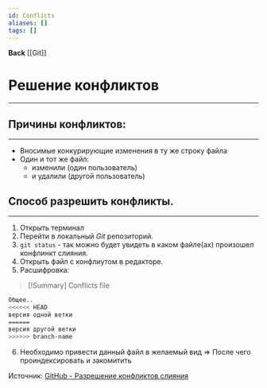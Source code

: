```yaml
---
id: Conflicts
aliases: []
tags: []
---
```

**Back**
	[[Git]]

# Решение конфликтов
---

## Причины конфликтов:
---
- Вносимые конкурирующие изменения в ту же строку файла
- Один и тот же файл:
    - изменили (один пользователь)
    - и удалили (другой пользователь)

## Способ разрешить конфликты.
---
1. Открыть терминал
2. Перейти в локальный *Git* репозиторий.
3. `git status` - так можно будет увидеть в каком файле(ах) произошел конфлинкт слияния.
4. Открыть файл с конфлиутом в редакторе.
5. Расшифровка:

> [!Summary] Conflicts file

```bash
Общее..
<<<<<< HEAD
версия одной ветки
======
версия другой ветки
>>>>>> branch-name
```
6. Необходимо привести данный файл в желаемый вид
	=> После чего проиндексировать и закомитить

Источник: [GitHub - Разрешение конфликтов слияния](https://docs.github.com/ru/pull-requests/collaborating-with-pull-requests/addressing-merge-conflicts/resolving-a-merge-conflict-using-the-command-line)
